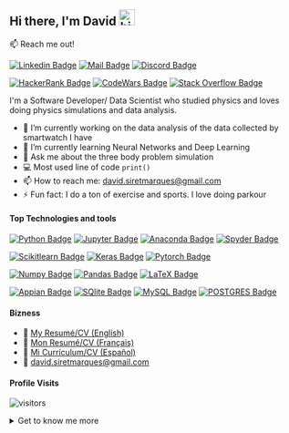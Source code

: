 
<!--
**DavidSiretMarques/DavidSiretMarques** is a ✨ _special_ ✨ repository because its `README.md` (this file) appears on your GitHub profile.

Here are some ideas to get you started:

- 🔭 I’m currently working on ...
- 🌱 I’m currently learning ...
- 👯 I’m looking to collaborate on ...
- 🤔 I’m looking for help with ...
- 💬 Ask me about ...
- 📫 How to reach me: ...
- 😄 Pronouns: ...
- ⚡ Fun fact: ...

<!-- Link to get the color of different technologies for the badges: https://simpleicons.org/ -->

<!--
<div align="center">
<img src="https://raw.githubusercontent.com/DavidSiretMarques/DavidSiretMarques/main/headergitdark.gif#gh-dark-mode-only" align="center" height="325" />
<img src="https://raw.githubusercontent.com/DavidSiretMarques/DavidSiretMarques/main/headergitlight.gif#gh-light-mode-only" align="center" height="325" />
</div>

-->

## Hi there, I'm David <img src="https://user-images.githubusercontent.com/1303154/88677602-1635ba80-d120-11ea-84d8-d263ba5fc3c0.gif" width="28px" alt="hi">


:mailbox: Reach me out!

[![Linkedin Badge](https://img.shields.io/badge/David-Marqués-0e76a8?style=flat&labelColor=0e76a8&logo=linkedin&logoColor=white)](https://www.linkedin.com/in/david-marques-garcia-18ba30138/)
[![Mail Badge](https://img.shields.io/badge/david.siretmarques@gmail.com-EA4335?style=flat&labelColor=EA4335&logo=gmail&logoColor=white)](mailto:david.siretmarques@gmail.com)
[![Discord Badge](https://img.shields.io/badge/ThorPedo-7289DA?style=flat&labelColor=7289DA&logo=discord&logoColor=white)](https://discordapp.com/users/396032316935503872)


[![HackerRank Badge](https://img.shields.io/badge/David-Siret-00EA64?style=flat&labelColor=00EA64&logo=hackerrank&logoColor=white)](https://www.hackerrank.com/david_siretmarq1)
[![CodeWars Badge](https://img.shields.io/badge/ThorPedo-B1361E?style=flat&labelColor=B1361E&logo=codewars&logoColor=white)](https://www.codewars.com/users/Thor-Pedo)
[![Stack Overflow Badge](https://img.shields.io/badge/David-Siret-F58025?style=flat&labelColor=F58025&logo=stackoverflow&logoColor=white)](https://stackoverflow.com/users/21404794/david-siret-marqu%c3%a9s)



I'm a Software Developer/ Data Scientist who studied physics and loves doing physics simulations and data analysis.

- 🔭 I’m currently working on the data analysis of the data collected by smartwatch I have
- 🌱 I’m currently learning Neural Networks and Deep Learning
- 💬 Ask me about the three body problem simulation
- 💻 Most used line of code `print()`
- 📫 How to reach me: david.siretmarques@gmail.com
- ⚡ Fun fact: I do a ton of exercise and sports. I love doing parkour


#### Top Technologies and tools

[![Python Badge](https://img.shields.io/badge/-Python-3776AB?style=flat&labelColor=black&logo=python&logoColor=white)](#)
[![Jupyter Badge](https://img.shields.io/badge/-Jupyter-F37626?style=flat&labelColor=black&logo=jupyter&logoColor=white)](#)
[![Anaconda Badge](https://img.shields.io/badge/-Anaconda-44A833?style=flat&labelColor=black&logo=anaconda&logoColor=white)](#) 
[![Spyder Badge](https://img.shields.io/badge/-Spyder-FF0000?style=flat&labelColor=black&logo=spyderide&logoColor=white)](#) 

[![Scikitlearn Badge](https://img.shields.io/badge/Scikit_Learn-F7931E?style=flat&labelColor=black&logo=scikit-learn&logoColor=white)](#)
[![Keras Badge](https://img.shields.io/badge/Keras-D00000?style=flat&labelColor=black&logo=keras&logoColor=white)](#)
[![Pytorch Badge](https://img.shields.io/badge/PyTorch-EE4C2C?style=flat&labelColor=black&logo=pytorch&logoColor=white)](#)

[![Numpy Badge](https://img.shields.io/badge/-Numpy-013243?style=flat&labelColor=black&logo=numpy&logoColor=white)](#)
[![Pandas Badge](https://img.shields.io/badge/-Pandas-150458?style=flat&labelColor=black&logo=pandas&logoColor=white)](#) 
[![LaTeX Badge](https://img.shields.io/badge/-LaTeX-008080?style=flat&labelColor=black&logo=latex&logoColor=white)](#)


[![Appian Badge](https://img.shields.io/badge/-Appian-2322F0?style=flat&labelColor=black&logo=Appian&logoColor=white)](#) 
[![SQlite Badge](https://img.shields.io/badge/-SQlite-003B57?style=flat&labelColor=black&logo=SQLite&logoColor=white)](#) 
[![MySQL Badge](https://img.shields.io/badge/-MySQL-4479A1?style=flat&labelColor=black&logo=MySQL&logoColor=white)](#) 
[![POSTGRES Badge](https://img.shields.io/badge/-Postgres-4169E1?style=flat&labelColor=black&logo=PostgreSQL&logoColor=white)](#) 


#### Bizness
- :paperclip: [My Resumé/CV (English)](https://github.com/DavidSiretMarques/DavidSiretMarques/blob/main/CV/CV-En-SW-Full.pdf)
- :paperclip: [Mon Resumé/CV (Français)](https://github.com/DavidSiretMarques/DavidSiretMarques/blob/main/CV/CV-Fra-SW-Full.pdf)
- :paperclip: [Mi Currículum/CV (Español)](https://github.com/DavidSiretMarques/DavidSiretMarques/blob/main/CV/CV-Spa-SW-Full.pdf)
- :email: david.siretmarques@gmail.com

#### Profile Visits 

![visitors](https://visitor-badge.glitch.me/badge?page_id=DavidSiretMarques.DavidSiretMarques)

<details>
	<summary>
    	Get to know me more
    </summary>

I enjoy a lot learning new ways to program so I can progress more as a software developer and data scientist. Usually I tend to make small projects to test my new skills.

#### Git hub Stats
[![GitHub stats](https://github-readme-stats.vercel.app/api?username=DavidSiretMarques&count_private=true&hide=prs&hide_rank=true&show_icons=true&theme=transparent)](https://github.com/anuraghazra/github-readme-stats)
  
[![Top Langs](https://github-readme-stats.vercel.app/api/top-langs/?username=DavidSiretMarques&size_weight=0.5&count_weight=0.5&layout=compact&theme=transparent)](https://github.com/anuraghazra/github-readme-stats)

</details>


